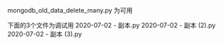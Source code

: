 

mongodb_old_data_delete_many.py 为可用

下面的3个文件为调试用
	2020-07-02 - 副本.py
	2020-07-02 - 副本 (2).py
	2020-07-02 - 副本 (3).py

